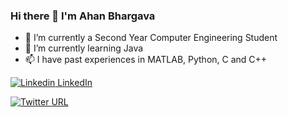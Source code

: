 ### Hi there 👋 I'm Ahan Bhargava

- 🔭 I’m currently a Second Year Computer Engineering Student 
- 🌱 I’m currently learning Java
- 📫 I have past experiences in MATLAB, Python, C and C++

[![Linkedin](https://i.stack.imgur.com/gVE0j.png) LinkedIn](https://www.linkedin.com/in/ahan-bhargava)

[![Twitter URL](https://img.shields.io/twitter/url/https/twitter.com/AhanBhargava.svg?style=social&label=Follow%20%40AhanBhargava)](https://twitter.com/AhanBhargava)
